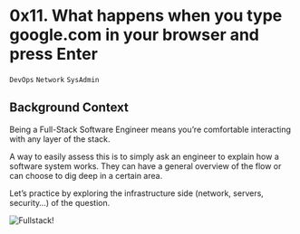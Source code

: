 # 0x11. What happens when you type google.com in your browser and press Enter
`DevOps` `Network` `SysAdmin`

## Background Context
Being a Full-Stack Software Engineer means you’re comfortable interacting with any layer of the stack.

A way to easily assess this is to simply ask an engineer to explain how a software system works. They can have a general overview of the flow or can choose to dig deep in a certain area.

Let’s practice by exploring the infrastructure side (network, servers, security…) of the question.

![Fullstack!](https://s3.amazonaws.com/intranet-projects-files/holbertonschool-sysadmin_devops/298/aJPw3mw.jpg)
